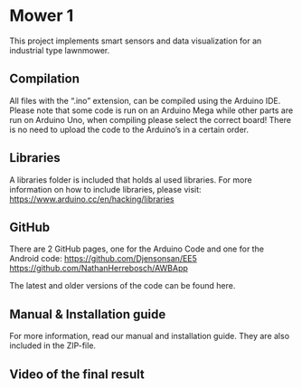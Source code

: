 # Mower 1

This project implements smart sensors and data visualization for an industrial type lawnmower. 

## Compilation

All files with the “.ino” extension, can be compiled using the Arduino IDE. 
Please note that some code is run on an Arduino Mega while other parts are run on Arduino Uno, when compiling please select the correct board!
There is no need to upload the code to the Arduino’s in a certain order.

## Libraries

A libraries folder is included that holds al used libraries. For more information on how to include libraries, please visit: https://www.arduino.cc/en/hacking/libraries

## GitHub
There are 2 GitHub pages, one for the Arduino Code and one for the Android code:
https://github.com/Djensonsan/EE5
https://github.com/NathanHerrebosch/AWBApp

The latest and older versions of the code can be found here. 

## Manual & Installation guide
For more information, read our manual and installation guide. They are also included in the ZIP-file. 

## Video of the final result
